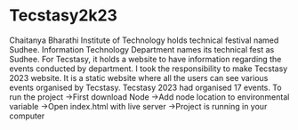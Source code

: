 # Tecstasy2k23

Chaitanya Bharathi Institute of Technology holds technical festival named Sudhee. Information Technology Department names its technical fest as Sudhee. For Tecstasy, it holds a website to have information regarding the events conducted by department. I took the responsibility to make Tecstasy 2023 website. It is a static website where all the users can see various events organised by Tecstasy. Tecstasy 2023 had organised 17 events. To run the project ->First download Node ->Add node location to environmental variable ->Open index.html with live server ->Project is running in your computer
